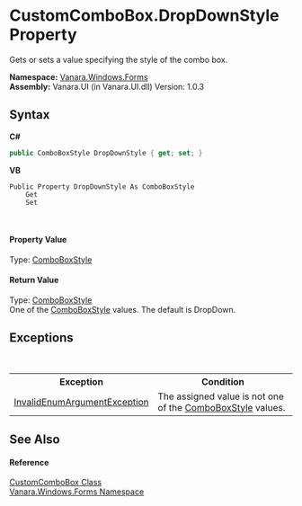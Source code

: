 # CustomComboBox.DropDownStyle Property 
 

Gets or sets a value specifying the style of the combo box.

**Namespace:**&nbsp;<a href="c580cf52-4028-70db-28d0-f9b1abc03861">Vanara.Windows.Forms</a><br />**Assembly:**&nbsp;Vanara.UI (in Vanara.UI.dll) Version: 1.0.3

## Syntax

**C#**<br />
``` C#
public ComboBoxStyle DropDownStyle { get; set; }
```

**VB**<br />
``` VB
Public Property DropDownStyle As ComboBoxStyle
	Get
	Set
```

<br />

#### Property Value
Type: <a href="http://msdn2.microsoft.com/en-us/library/te1f962b" target="_blank">ComboBoxStyle</a><br />

#### Return Value
Type: <a href="http://msdn2.microsoft.com/en-us/library/te1f962b" target="_blank">ComboBoxStyle</a><br />One of the <a href="http://msdn2.microsoft.com/en-us/library/te1f962b" target="_blank">ComboBoxStyle</a> values. The default is DropDown.

## Exceptions
&nbsp;<table><tr><th>Exception</th><th>Condition</th></tr><tr><td><a href="http://msdn2.microsoft.com/en-us/library/eeh58hzz" target="_blank">InvalidEnumArgumentException</a></td><td>The assigned value is not one of the <a href="http://msdn2.microsoft.com/en-us/library/te1f962b" target="_blank">ComboBoxStyle</a> values.</td></tr></table>

## See Also


#### Reference
<a href="4832a2d8-90f0-3f57-b4d3-3e1fe4ff3384">CustomComboBox Class</a><br /><a href="c580cf52-4028-70db-28d0-f9b1abc03861">Vanara.Windows.Forms Namespace</a><br />